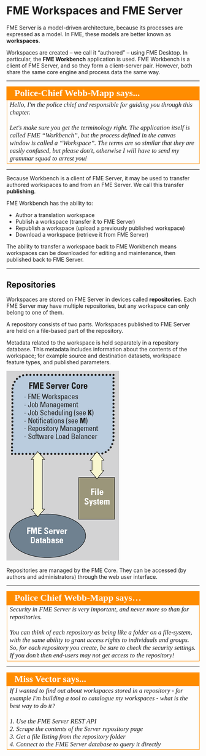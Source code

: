 # FME Workspaces and FME Server

FME Server is a model-driven architecture, because its processes are expressed as a model. In FME, these models are better known as **workspaces**.

Workspaces are created – we call it “authored” – using FME Desktop. In particular, the **FME Workbench** application is used. FME Workbench is a client of FME Server, and so they form a client-server pair. However, both share the same core engine and process data the same way.

---

<!--Person X Says Section-->

<table style="border-spacing: 0px">
<tr>
<td style="vertical-align:middle;background-color:darkorange;border: 2px solid darkorange">
<i class="fa fa-quote-left fa-lg fa-pull-left fa-fw" style="color:white;padding-right: 12px;vertical-align:text-top"></i>
<span style="color:white;font-size:x-large;font-weight: bold;font-family:serif">Police-Chief Webb-Mapp says...</span>
</td>
</tr>

<tr>
<td style="border: 1px solid darkorange">
<span style="font-family:serif; font-style:italic; font-size:larger">
Hello, I'm the police chief and responsible for guiding you through this chapter. 
<br><br>Let's make sure you get the terminology right. The application itself is called FME “Workbench”, but the process defined in the canvas window is called a “Workspace”. The terms are so similar that they are easily confused, but please don't, otherwise I will have to send my grammar squad to arrest you!
</span>
</td>
</tr>
</table>

---

Because Workbench is a client of FME Server, it may be used to transfer authored workspaces to and from an FME Server. We call this transfer **publishing**. 

FME Workbench has the ability to:

- Author a translation workspace
- Publish a workspace (transfer it to FME Server)
- Republish a workspace (upload a previously published workspace)
- Download a workspace (retrieve it from FME Server)

The ability to transfer a workspace back to FME Workbench means workspaces can be downloaded for editing and maintenance, then published back to FME Server. 

---

## Repositories ##

Workspaces are stored on FME Server in devices called **repositories**. Each FME Server may have multiple repositories, but any workspace can only belong to one of them.

A repository consists of two parts. Workspaces published to FME Server are held on a file-based part of the repository. 

Metadata related to the workspace is held separately in a repository database. This metadata includes information about the contents of the workspace; for example source and destination datasets, workspace feature types, and published parameters.

![](./Images/Img1.007.CoreAndRepositories.png)

Repositories are managed by the FME Core. They can be accessed (by authors and administrators) through the web user interface.

---

<table style="border-spacing: 0px">
<tr>
<td style="vertical-align:middle;background-color:darkorange;border: 2px solid darkorange">
<i class="fa fa-quote-left fa-lg fa-pull-left fa-fw" style="color:white;padding-right: 12px;vertical-align:text-top"></i>
<span style="color:white;font-size:x-large;font-weight: bold;font-family:serif">Police Chief Webb-Mapp says…</span>
</td>
</tr>

<tr>
<td style="border: 1px solid darkorange">
<span style="font-family:serif; font-style:italic; font-size:larger">
Security in FME Server is very important, and never more so than for repositories.
<br><br>You can think of each repository as being like a folder on a file-system, with the same ability to grant access rights to individuals and groups. So, for each repository you create, be sure to check the security settings. If you don’t then end-users may not get access to the repository!
</span>
</td>
</tr>
</table>

---

<!--Person X Says Section-->

<table style="border-spacing: 0px">
<tr>
<td style="vertical-align:middle;background-color:darkorange;border: 2px solid darkorange">
<i class="fa fa-quote-left fa-lg fa-pull-left fa-fw" style="color:white;padding-right: 12px;vertical-align:text-top"></i>
<span style="color:white;font-size:x-large;font-weight: bold;font-family:serif">Miss Vector says...</span>
</td>
</tr>

<tr>
<td style="border: 1px solid darkorange">
<span style="font-family:serif; font-style:italic; font-size:larger">
If I wanted to find out about workspaces stored in a repository - for example I'm building a tool to catalogue my workspaces - what is the best way to do it?
<br><br>1. Use the FME Server REST API
<br>2. Scrape the contents of the Server repository page
<br>3. Get a file listing from the repository folder
<br>4. Connect to the FME Server database to query it directly
</span>
</td>
</tr>
</table>
